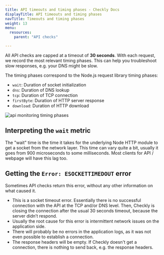 ```yaml
---
title: API timeouts and timing phases - Checkly Docs
displayTitle: API timeouts and timing phases
navTitle: Timeouts and timing phases
weight: 13
menu:
  resources:
    parent: "API checks"

---
```


All API checks are capped at a timeout of **30 seconds**. With each request, we record the most relevant timing phases. This can help you troubleshoot slow responses, e.g. your DNS might be slow.

The timing phases correspond to the Node.js request library timing phases:

- `wait`: Duration of socket initialization
- `dns`: Duration of DNS lookup
- `tcp`: Duration of TCP connection
- `firstByte`: Duration of HTTP server response
- `download`: Duration of HTTP download

![api monitoring timing phases](/docs/images/api-checks/timing-phases.png)

## Interpreting the `wait` metric  

The "wait" time is the time it takes for the underlying Node HTTP module to get a socket from the network layer. 
This time can vary quite a bit, usually it goes from 900 microseconds to some milliseconds. Most clients for API / webpage will have this lag too.

## Getting the `Error: ESOCKETTIMEDOUT` error

Sometimes API checks return this error, without any other information on what caused it. 
 
- This is a socket timeout error. Essentially there is no successful connection with the API at the TCP and/or DNS level. 
Then, Checkly is closing the connection after the usual 30 seconds timeout, because the server didn’t respond. 
- Usually the root cause for this error is intermittent network issues on the application side.
- There will probably be no errors in the application logs, as it was not even possible to establish a connection.
- The response headers will be empty. If Checkly doesn't get a connection, there is nothing to send back, e.g. the response headers.

